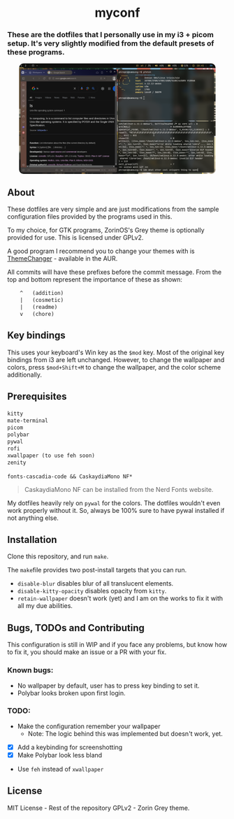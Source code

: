 <h1 align="center">myconf</h1>

### These are the dotfiles that I personally use in my i3 + picom setup. It's very slightly modified from the default presets of these programs.

<div style="display: flex; justify-content: center;">
<img src="./assets/lol.png" style="max-width: 450px; border-radius: 10px;">
</div>

## About
These dotfiles are very simple and are just modifications from the sample configuration files provided by the programs used in this.

To my choice, for GTK programs, ZorinOS's Grey theme is optionally provided for use. This is licensed under GPLv2.

A good program I recommend you to change your themes with is [ThemeChanger](https://github.com/ALEX11BR/ThemeChanger) - available in the AUR.

All commits will have these prefixes before the commit message. From the top and bottom represent the importance of these as shown:
```
    ^   (addition)
    |   (cosmetic)
    |   (readme)
    v   (chore)
```

## Key bindings
This uses your keyboard's Win key as the `$mod` key. Most of the original key bindings from i3 are left unchanged. 
However, to change the wallpaper and colors, press `$mod+Shift+M` to change the wallpaper, and the color scheme additionally.

## Prerequisites
```
kitty
mate-terminal
picom
polybar
pywal
rofi
xwallpaper (to use feh soon)
zenity

fonts-cascadia-code && CaskaydiaMono NF*
```
> CaskaydiaMono NF can be installed from the Nerd Fonts website.

My dotfiles heavily rely on `pywal` for the colors. The dotfiles wouldn't even work properly without it. So, always be 100% sure to have pywal installed if not anything else.

## Installation
Clone this repository, and run `make`.

The `make`file provides two post-install targets that you can run.
- `disable-blur` disables blur of all translucent elements.
- `disable-kitty-opacity` disables opacity from `kitty`.
- `retain-wallpaper` doesn't work (yet) and I am on the works to fix it with all my due abilities.

## Bugs, TODOs and Contributing
This configuration is still in WIP and if you face any problems, but know how to fix it, you should make an issue or a PR with your fix.

### Known bugs:
- No wallpaper by default, user has to press key binding to set it.
- Polybar looks broken upon first login.

### TODO:
- Make the configuration remember your wallpaper
    - Note: The logic behind this was implemented but doesn't work, yet.
- [x] Add a keybinding for screenshotting
- [x] Make Polybar look less bland
- Use `feh` instead of `xwallpaper`

## License
MIT License - Rest of the repository
GPLv2 - Zorin Grey theme.
